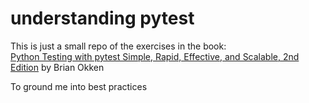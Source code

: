 # understanding pytest

This is just a small repo of the exercises in the book:  
[Python Testing with pytest Simple, Rapid, Effective, and Scalable, 2nd Edition](https://www.amazon.com/Python-Testing-pytest-Effective-Scalable/dp/1680502409)
by Brian Okken  

To ground me into best practices